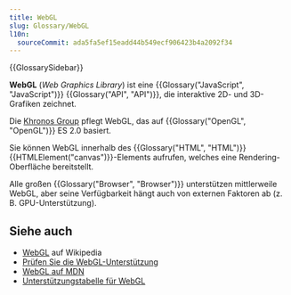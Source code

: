 ```yaml
---
title: WebGL
slug: Glossary/WebGL
l10n:
  sourceCommit: ada5fa5ef15eadd44b549ecf906423b4a2092f34
---
```


{{GlossarySidebar}}

**WebGL** (_Web Graphics Library_) ist eine {{Glossary("JavaScript", "JavaScript")}} {{Glossary("API", "API")}}, die interaktive 2D- und 3D-Grafiken zeichnet.

Die [Khronos Group](https://www.khronos.org/) pflegt WebGL, das auf {{Glossary("OpenGL", "OpenGL")}} ES 2.0 basiert.

Sie können WebGL innerhalb des {{Glossary("HTML", "HTML")}} {{HTMLElement("canvas")}}-Elements aufrufen, welches eine Rendering-Oberfläche bereitstellt.

Alle großen {{Glossary("Browser", "Browser")}} unterstützen mittlerweile WebGL, aber seine Verfügbarkeit hängt auch von externen Faktoren ab (z. B. GPU-Unterstützung).

## Siehe auch

- [WebGL](https://de.wikipedia.org/wiki/WebGL) auf Wikipedia
- [Prüfen Sie die WebGL-Unterstützung](https://get.webgl.org/)
- [WebGL auf MDN](/de/docs/Web/API/WebGL_API)
- [Unterstützungstabelle für WebGL](https://caniuse.com/#feat=webgl)
